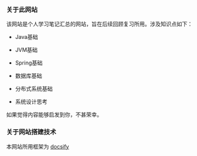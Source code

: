 ### 关于此网站

该网站是个人学习笔记汇总的网站，旨在后续回顾复习所用。涉及知识点如下：

- Java基础

- JVM基础

- Spring基础

- 数据库基础

- 分布式系统基础

- 系统设计思考

如果觉得内容能够启发到你，不甚荣幸。

### 关于网站搭建技术

本网站所用框架为 [docsify](https://docsify.js.org/#/)
